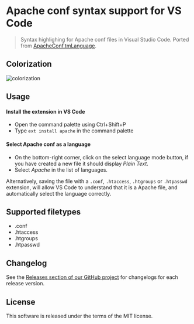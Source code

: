 # Apache conf syntax support for VS Code

> Syntax highlighing for Apache conf files in Visual Studio Code. Ported from [ApacheConf.tmLanguage](https://github.com/colinta/ApacheConf.tmLanguage).

## Colorization

![colorization](https://cloud.githubusercontent.com/assets/7034281/15320929/ea8feb28-1c3b-11e6-9c70-f3a5cb353c73.png)

## Usage

#### Install the extension in VS Code

  * Open the command palette using Ctrl+Shift+P
  * Type `ext install apache` in the command palette

#### Select Apache conf as a language

  * On the bottom-right corner, click on the select language mode button, if you have created a new file it should display *Plain Text*.
  * Select *Apache* in the list of languages.

Alternatively, saving the file with a `.conf`, `.htaccess`, `.htgroups` or `.htpasswd` extension, will allow VS Code to understand that it is a Apache file, and automatically select the language correctly.

## Supported filetypes

  * .conf
  * .htaccess
  * .htgroups
  * .htpasswd

## Changelog

See the [Releases section of our GitHub project](https://github.com/mrmlnc/vscode-apache/releases) for changelogs for each release version.

## License

This software is released under the terms of the MIT license.
